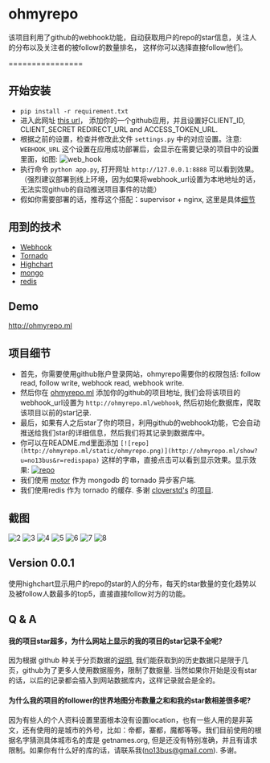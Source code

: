 # ohmyrepo
该项目利用了github的webhook功能，自动获取用户的repo的star信息，关注人的分布以及关注者的被follow的数量排名， 这样你可以选择直接follow他们。

================

## 开始安装
- `pip install -r requirement.txt`
- 进入此网址 [this url](https://github.com/settings/applications)， 添加你的一个github应用，并且设置好CLIENT_ID, CLIENT_SECRET REDIRECT_URL and ACCESS_TOKEN_URL.
- 根据之前的设置，检查并修改此文件 `settings.py` 中的对应设置。注意: `WEBHOOK_URL` 这个设置在应用成功部署后，会显示在需要记录的项目中的设置里面，如图:
![web_hook](https://raw.githubusercontent.com/no13bus/ohmyrepo/master/screen/1.png)
- 执行命令 `python app.py`, 打开网址 `http://127.0.0.1:8888` 可以看到效果。（强烈建议部署到线上环境，因为如果将webhook_url设置为本地地址的话，无法实现github的自动推送项目事件的功能）
- 假如你需要部署的话，推荐这个搭配：supervisor + nginx, 这里是具体[细节](http://www.tornadoweb.org/en/stable/guide/running.html?highlight=deploy)

## 用到的技术
- [Webhook](https://developer.github.com/v3/orgs/hooks/)
- [Tornado](https://github.com/tornadoweb/tornado)
- [Highchart](http://www.highcharts.com/)
- [mongo]()
- [redis]()

## Demo
http://ohmyrepo.ml

## 项目细节
- 首先，你需要使用github账户登录网站，ohmyrepo需要你的权限包括: follow read, follow write, webhook read, webhook write.
- 然后你在 [ohmyrepo.ml](http://ohmyrepo.ml) 添加你的github的项目地址, 我们会将该项目的webhook_url设置为 `http://ohmyrepo.ml/webhook`, 然后初始化数据库，爬取该项目以前的star记录.
- 最后，如果有人之后star了你的项目，利用github的webhook功能，它会自动推送给我们star的详细信息，然后我们将其记录到数据库中。
- 你可以在README.md里面添加 `[![repo](http://ohmyrepo.ml/static/ohmyrepo.png)](http://ohmyrepo.ml/show?u=no13bus&r=redispapa)` 这样的字串，直接点击可以看到显示效果。显示效果: [![repo](http://ohmyrepo.ml/static/ohmyrepo.png)](http://ohmyrepo.ml/show?u=no13bus&r=redispapa)
- 我们使用 [motor](https://github.com/mongodb/motor) 作为 mongodb 的 tornado 异步客户端.
- 我们使用redis 作为 tornado 的缓存. 多谢 [cloverstd's](https://github.com/cloverstd) 的[项目](https://gist.github.com/cloverstd/10712505).

## 截图
![2](https://raw.githubusercontent.com/no13bus/ohmyrepo/master/screen/2.png)
![3](https://raw.githubusercontent.com/no13bus/ohmyrepo/master/screen/3.png)
![4](https://raw.githubusercontent.com/no13bus/ohmyrepo/master/screen/4.png)
![5](https://raw.githubusercontent.com/no13bus/ohmyrepo/master/screen/5.png)
![6](https://raw.githubusercontent.com/no13bus/ohmyrepo/master/screen/6.png)
![7](https://raw.githubusercontent.com/no13bus/ohmyrepo/master/screen/7.png)
![8](https://raw.githubusercontent.com/no13bus/ohmyrepo/master/screen/8.png)

## Version 0.0.1
使用highchart显示用户的repo的star的人的分布，每天的star数量的变化趋势以及被follow人数最多的top5，直接直接follow对方的功能。

## Q & A
#### 我的项目star超多，为什么网站上显示的我的项目的star记录不全呢?
因为根据 github 种关于分页数据的[说明](https://developer.github.com/v3/#pagination), 我们能获取到的历史数据只是限于几页，github为了更多人使用数据服务，限制了数据量. 当然如果你开始是没有star的话，以后的记录都会插入到网站数据库内，这样记录就会是全的。
#### 为什么我的项目的follower的世界地图分布数量之和和我的star数相差很多呢?
因为有些人的个人资料设置里面根本没有设置location，也有一些人用的是非英文，还有使用的是城市的外号，比如：帝都，寨都，魔都等等。我们目前使用的根据名字猜测具体城市名的库是 getnames.org, 但是还没有特别准确，并且有请求限制。如果你有什么好的库的话，请联系我(no13bus@gmail.com). 多谢。
